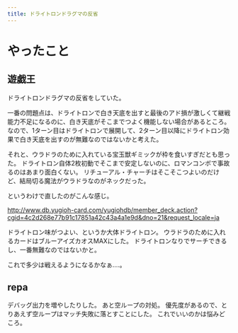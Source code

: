 ```yaml
---
title: ドライトロンドラグマの反省
---
```


# やったこと

## 遊戯王

ドライトロンドラグマの反省をしていた。

一番の問題点は、ドライトロンで白き天底を出すと最後のアド損が激しくて継戦能力不足になるのに、白き天底がそこまでつよく機能しない場合があるところ。
なので、1ターン目はドライトロンで展開して、2ターン目以降にドライトロン効果で白き天底を出すのが無難なのではないかと考えた。

それと、ウラドラのために入れている宝玉獣ギミックが枠を食いすぎだとも思った。
ドライトロン自体2枚初動でそこまで安定しないのに、ロマンコンボで事故るのはあまり面白くない。
リチューアル・チャーチはそこそこつよいのだけど、結局切る魔法がウラドラなのがネックだった。

というわけで直したのがこんな感じ。

<http://www.db.yugioh-card.com/yugiohdb/member_deck.action?cgid=4c2d268e77b91c17851a42c43a4a1e9d&dno=21&request_locale=ja>

ドライトロン味がつよい、というか大体ドライトロン。
ウラドラのために入れるカードはブルーアイズカオスMAXにした。
ドライトロンなりでサーチできるし、一番無難なのではないかと。

これで多少は戦えるようになるかなぁ‥‥。

## repa

デバッグ出力を増やしたりした。
あと空ループの対処。
優先度があるので、とりあえず空ループはマッチ失敗に落とすことにした。
これでいいのかは悩みどころ。
